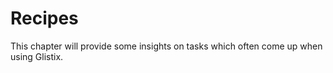 # Recipes

This chapter will provide some insights on tasks which often come up when using Glistix.

